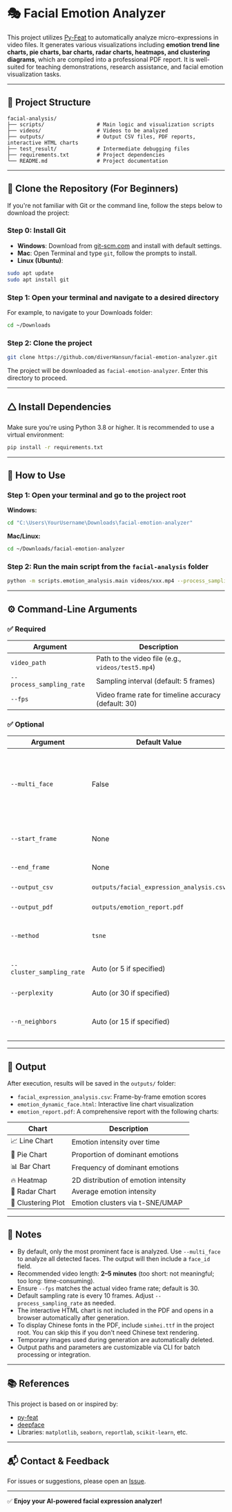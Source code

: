 # 🎭 Facial Emotion Analyzer

This project utilizes [Py-Feat](https://github.com/cosanlab/py-feat) to automatically analyze micro-expressions in video files. It generates various visualizations including **emotion trend line charts, pie charts, bar charts, radar charts, heatmaps, and clustering diagrams**, which are compiled into a professional PDF report. It is well-suited for teaching demonstrations, research assistance, and facial emotion visualization tasks.

---

## 📁 Project Structure

```
facial-analysis/
├── scripts/                 # Main logic and visualization scripts
├── videos/                  # Videos to be analyzed
├── outputs/                 # Output CSV files, PDF reports, interactive HTML charts
├── test_result/             # Intermediate debugging files
├── requirements.txt         # Project dependencies
└── README.md                # Project documentation
```

---

## 📅 Clone the Repository (For Beginners)

If you're not familiar with Git or the command line, follow the steps below to download the project:

### Step 0: Install Git

* **Windows**: Download from [git-scm.com](https://git-scm.com/download/win) and install with default settings.
* **Mac**: Open Terminal and type `git`, follow the prompts to install.
* **Linux (Ubuntu)**:

```bash
sudo apt update
sudo apt install git
```

### Step 1: Open your terminal and navigate to a desired directory

For example, to navigate to your Downloads folder:

```bash
cd ~/Downloads
```

### Step 2: Clone the project

```bash
git clone https://github.com/diverHansun/facial-emotion-analyzer.git
```

The project will be downloaded as `facial-emotion-analyzer`. Enter this directory to proceed.

---

## 🛆 Install Dependencies

Make sure you're using Python 3.8 or higher. It is recommended to use a virtual environment:

```bash
pip install -r requirements.txt
```

---

## 🚀 How to Use

### Step 1: Open your terminal and go to the project root

**Windows:**

```bash
cd "C:\Users\YourUsername\Downloads\facial-emotion-analyzer"
```

**Mac/Linux:**

```bash
cd ~/Downloads/facial-emotion-analyzer
```

### Step 2: Run the main script from the `facial-analysis` folder

```bash
python -m scripts.emotion_analysis.main videos/xxx.mp4 --process_sampling_rate x --fps x
```

---

## ⚙️ Command-Line Arguments

### ✅ Required

| Argument                  | Description                                          |
| ------------------------- | ---------------------------------------------------- |
| `video_path`              | Path to the video file (e.g., `videos/test5.mp4`)    |
| `--process_sampling_rate` | Sampling interval (default: 5 frames)                |
| `--fps`                   | Video frame rate for timeline accuracy (default: 30) |

### ✅ Optional

| Argument                  | Default Value                            | Description                                                                                     |
| ------------------------- | ---------------------------------------- | ----------------------------------------------------------------------------------------------- |
| `--multi_face`            | False                                    | Analyze multiple faces per frame (if True); only the most prominent face is analyzed by default |
| `--start_frame`           | None                                     | Specify starting frame (aligned to nearest sampled frame)                                       |
| `--end_frame`             | None                                     | Specify ending frame                                                                            |
| `--output_csv`            | `outputs/facial_expression_analysis.csv` | Path for CSV output                                                                             |
| `--output_pdf`            | `outputs/emotion_report.pdf`             | Path for PDF report                                                                             |
| `--method`                | `tsne`                                   | Dimensionality reduction method (`tsne` or `umap`)                                              |
| `--cluster_sampling_rate` | Auto (or 5 if specified)                 | Sampling rate for clustering visualization                                                      |
| `--perplexity`            | Auto (or 30 if specified)                | t-SNE hyperparameter                                                                            |
| `--n_neighbors`           | Auto (or 15 if specified)                | Number of neighbors for UMAP clustering                                                         |

---

## 📄 Output

After execution, results will be saved in the `outputs/` folder:

* `facial_expression_analysis.csv`: Frame-by-frame emotion scores
* `emotion_dynamic_face.html`: Interactive line chart visualization
* `emotion_report.pdf`: A comprehensive report with the following charts:

| Chart              | Description                          |
| ------------------ | ------------------------------------ |
| 📈 Line Chart      | Emotion intensity over time          |
| 🥧 Pie Chart       | Proportion of dominant emotions      |
| 📊 Bar Chart       | Frequency of dominant emotions       |
| 🔥 Heatmap         | 2D distribution of emotion intensity |
| 🔸 Radar Chart     | Average emotion intensity            |
| 🧠 Clustering Plot | Emotion clusters via t-SNE/UMAP      |

---

## 📌 Notes

* By default, only the most prominent face is analyzed. Use `--multi_face` to analyze all detected faces. The output will then include a `face_id` field.
* Recommended video length: **2–5 minutes** (too short: not meaningful; too long: time-consuming).
* Ensure `--fps` matches the actual video frame rate; default is 30.
* Default sampling rate is every 10 frames. Adjust `--process_sampling_rate` as needed.
* The interactive HTML chart is not included in the PDF and opens in a browser automatically after generation.
* To display Chinese fonts in the PDF, include `simhei.ttf` in the project root. You can skip this if you don't need Chinese text rendering.
* Temporary images used during generation are automatically deleted.
* Output paths and parameters are customizable via CLI for batch processing or integration.

---

## 📚 References

This project is based on or inspired by:

* [py-feat](https://github.com/cosanlab/py-feat)
* [deepface](https://github.com/serengil/deepface)
* Libraries: `matplotlib`, `seaborn`, `reportlab`, `scikit-learn`, etc.

---

## 📬 Contact & Feedback

For issues or suggestions, please open an [Issue](https://github.com/diverHansun/facial-emotion-analyzer/issues).

---

✅ **Enjoy your AI-powered facial expression analyzer!**
